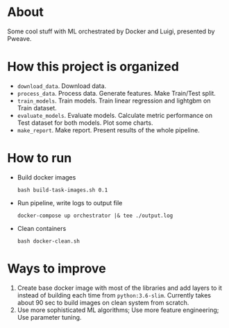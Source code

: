 # About

Some cool stuff with ML orchestrated by Docker and Luigi, presented by Pweave.

# How this project is organized
* `download_data`. Download data.
* `process_data`. Process data. Generate features. Make Train/Test split.
* `train_models`. Train models. Train linear regression and lightgbm on Train dataset.
* `evaluate_models`. Evaluate models. Calculate metric performance on Test dataset for both models. Plot some charts.
* `make_report`. Make report. Present results of the whole pipeline.

# How to run
* Build docker images

    `bash build-task-images.sh 0.1`

* Run pipeline, write logs to output file

    `docker-compose up orchestrator |& tee ./output.log`

* Clean containers

    `bash docker-clean.sh`

# Ways to improve
1. Create base docker image with most of the libraries and add layers to it instead of building each time from `python:3.6-slim`. Currently takes about 90 sec to build images on clean system from scratch.
2. Use more sophisticated ML algorithms; Use more feature engineering; Use parameter tuning.